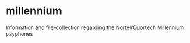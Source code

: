 millennium
==========

Information and file-collection regarding the Nortel/Quortech Millennium payphones
